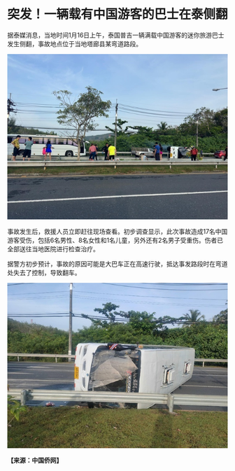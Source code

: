 # 突发！一辆载有中国游客的巴士在泰侧翻

据泰媒消息，当地时间1月16日上午，泰国普吉一辆满载中国游客的迷你旅游巴士发生侧翻，事故地点位于当地塔廊县某弯道路段。

![10eccac1e61119ca3dd422a470ecf786.jpg](https://raw.githubusercontent.com/qqhsx/qqnews_image/main/2024/01/16/突发！一辆载有中国游客的巴士在泰侧翻/10eccac1e61119ca3dd422a470ecf786.jpg)

事故发生后，救援人员立即赶往现场查看。初步调查显示，此次事故造成17名中国游客受伤，包括6名男性、8名女性和1名儿童，另外还有2名男子受重伤。伤者已全部送往当地医院进行检查治疗。

据警方初步预计，事故的原因可能是大巴车正在高速行驶，抵达事发路段时在弯道处失去了控制，导致翻车。

![c6ac34d9dd3f1458fa191084fc33e686.jpg](https://raw.githubusercontent.com/qqhsx/qqnews_image/main/2024/01/16/突发！一辆载有中国游客的巴士在泰侧翻/c6ac34d9dd3f1458fa191084fc33e686.jpg)

**【来源：中国侨网】**

